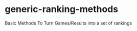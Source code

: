 generic-ranking-methods
=======================

Basic Methods To Turn Games/Results into a set of rankings
